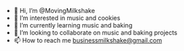 - 👋 Hi, I’m @MovingMilkshake
- 👀 I’m interested in music and cookies
- 🌱 I’m currently learning music and baking
- 💞️ I’m looking to collaborate on music and baking projects
- 📫 How to reach me businessmilkshake@gmail.com

<!---
MovingMilkshake/MovingMilkshake is a ✨ special ✨ repository because its `README.md` (this file) appears on your GitHub profile.
You can click the Preview link to take a look at your changes.
--->
